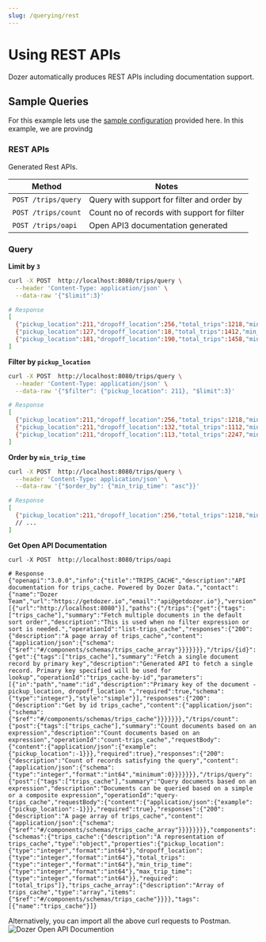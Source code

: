 ```yaml
---
slug: /querying/rest
---
```

# Using REST APIs

Dozer automatically produces REST APIs including documentation support.


## Sample Queries
For this example lets use the [sample configuration](/docs/configuration) provided here. In this example, we are provindg 


### REST APIs
Generated Rest APIs.

| Method              | Notes                                       |
| ------------------- | ------------------------------------------- |
| `POST /trips/query` | Query with support for filter and order by  |
| `POST /trips/count` | Count no of records with support for filter |
| `POST /trips/oapi`  | Open API3 documentation generated           |


### Query
**Limit by `3`**
```bash
curl -X POST  http://localhost:8080/trips/query \
  --header 'Content-Type: application/json' \
  --data-raw '{"$limit":3}'

# Response
[
  {"pickup_location":211,"dropoff_location":256,"total_trips":1218,"min_trip_time":422,"max_trip_time":6789,"__dozer_record_id":3095,"__dozer_record_version":218},
  {"pickup_location":127,"dropoff_location":18,"total_trips":1412,"min_trip_time":268,"max_trip_time":3091,"__dozer_record_id":2654,"__dozer_record_version":412},
  {"pickup_location":181,"dropoff_location":190,"total_trips":1458,"min_trip_time":82,"max_trip_time":3193,"__dozer_record_id":2565,"__dozer_record_version":458}
]
```

**Filter by `pickup_location`**
```bash
curl -X POST  http://localhost:8080/trips/query \
  --header 'Content-Type: application/json' \
  --data-raw '{"$filter": {"pickup_location": 211}, "$limit":3}'

# Response
[
  {"pickup_location":211,"dropoff_location":256,"total_trips":1218,"min_trip_time":422,"max_trip_time":6789,"__dozer_record_id":3095,"__dozer_record_version":218},
  {"pickup_location":211,"dropoff_location":132,"total_trips":1112,"min_trip_time":1453,"max_trip_time":13830,"__dozer_record_id":3365,"__dozer_record_version":112},
  {"pickup_location":211,"dropoff_location":113,"total_trips":2247,"min_trip_time":150,"max_trip_time":5187,"__dozer_record_id":1715,"__dozer_record_version":1247}
]
```

**Order by `min_trip_time`**
```bash
curl -X POST  http://localhost:8080/trips/query \
  --header 'Content-Type: application/json' \
  --data-raw '{"$order_by": {"min_trip_time": "asc"}}'

# Response
[
  {"pickup_location":211,"dropoff_location":256,"total_trips":1218,"min_trip_time":422,"max_trip_time":6789,"__dozer_record_id":3095,"__dozer_record_version":218},
  // ...
]  
```
**Get Open API Documentation**
```
curl -X POST  http://localhost:8080/trips/oapi

# Response
{"openapi":"3.0.0","info":{"title":"TRIPS_CACHE","description":"API documentation for trips_cache. Powered by Dozer Data.","contact":{"name":"Dozer Team","url":"https://getdozer.io","email":"api@getdozer.io"},"version":"1.0.0"},"servers":[{"url":"http://localhost:8080"}],"paths":{"/trips":{"get":{"tags":["trips_cache"],"summary":"Fetch multiple documents in the default sort order","description":"This is used when no filter expression or sort is needed.","operationId":"list-trips_cache","responses":{"200":{"description":"A page array of trips_cache","content":{"application/json":{"schema":{"$ref":"#/components/schemas/trips_cache_array"}}}}}}},"/trips/{id}":{"get":{"tags":["trips_cache"],"summary":"Fetch a single document record by primary key","description":"Generated API to fetch a single record. Primary key specified will be used for lookup","operationId":"trips_cache-by-id","parameters":[{"in":"path","name":"id","description":"Primary key of the document - pickup_location, dropoff_location ","required":true,"schema":{"type":"integer"},"style":"simple"}],"responses":{"200":{"description":"Get by id trips_cache","content":{"application/json":{"schema":{"$ref":"#/components/schemas/trips_cache"}}}}}}},"/trips/count":{"post":{"tags":["trips_cache"],"summary":"Count documents based on an expression","description":"Count documents based on an expression","operationId":"count-trips_cache","requestBody":{"content":{"application/json":{"example":{"pickup_location":-1}}},"required":true},"responses":{"200":{"description":"Count of records satisfying the query","content":{"application/json":{"schema":{"type":"integer","format":"int64","minimum":0}}}}}}},"/trips/query":{"post":{"tags":["trips_cache"],"summary":"Query documents based on an expression","description":"Documents can be queried based on a simple or a composite expression","operationId":"query-trips_cache","requestBody":{"content":{"application/json":{"example":{"pickup_location":-1}}},"required":true},"responses":{"200":{"description":"A page array of trips_cache","content":{"application/json":{"schema":{"$ref":"#/components/schemas/trips_cache_array"}}}}}}}},"components":{"schemas":{"trips_cache":{"description":"A representation of trips_cache","type":"object","properties":{"pickup_location":{"type":"integer","format":"int64"},"dropoff_location":{"type":"integer","format":"int64"},"total_trips":{"type":"integer","format":"int64"},"min_trip_time":{"type":"integer","format":"int64"},"max_trip_time":{"type":"integer","format":"int64"}},"required":["total_trips"]},"trips_cache_array":{"description":"Array of trips_cache","type":"array","items":{"$ref":"#/components/schemas/trips_cache"}}}},"tags":[{"name":"trips_cache"}]}
```
Alternatively, you can import all the above curl requests to Postman. 
![Dozer Open API Documention](@site/static/docs/oapi.png)

